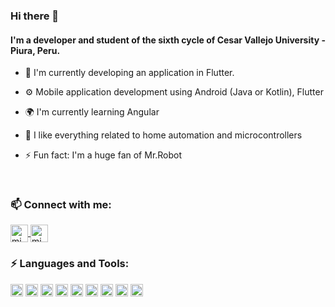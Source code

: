 
### Hi there 👋

#### I'm a developer and student of the sixth cycle of Cesar Vallejo University - Piura, Peru.

- 🏢 I'm currently developing an application in Flutter.
- ⚙️ Mobile application development using Android (Java or Kotlin), Flutter
- 🌍 I'm currently learning Angular
- 🔧 I like everything related to home automation and microcontrollers
- ⚡️ Fun fact: I'm a huge fan of Mr.Robot

  </br>
  
### 📫 Connect with me:

  <a href="https://www.instagram.com/marco_timana/" target="blank">
    <img align="center" src="https://cdn.jsdelivr.net/npm/simple-icons@3.0.1/icons/instagram.svg" alt="midu.dev" height="28px" width="28px" />
  </a>	
   <a href="#" target="blank" style='margin-right:4px'>
    <img align="center" src="https://cdn.jsdelivr.net/npm/simple-icons@3.0.1/icons/youtube.svg" alt="midudev" height="28px" width="28px" />
  </a>
 

### ⚡ Languages and Tools:

<a href="#" alt="java"><img height="20" src="https://www.flaticon.es/svg/static/icons/svg/226/226777.svg"></a>
<a href="#" alt="android"><img height="20" src="https://www.flaticon.es/svg/static/icons/svg/888/888839.svg"></a>
<a href="#" alt="kotlin"><img height="20" src="https://upload.wikimedia.org/wikipedia/commons/7/74/Kotlin-logo.svg"></a>
<a href="#" alt="php"><img height="20" src="https://www.flaticon.com/svg/static/icons/svg/919/919830.svg"></a>
<a href="#" alt="dart"><img height="20" src="https://upload.wikimedia.org/wikipedia/commons/7/7e/Dart-logo.png"></a>
<a href="#" alt="flutter"><img height="20" src="https://cdn.worldvectorlogo.com/logos/flutter-logo.svg"></a>
<a href="#" alt="arduino"><img height="20" src="https://cdn.freebiesupply.com/logos/large/2x/visual-studio-code-logo-png-transparent.png"></a>
<a href="#" alt="C#"><img height="20" src="https://cdn.worldvectorlogo.com/logos/c--4.svg"></a>
<a href="#" alt="arduino"><img height="20" src="https://brandslogos.com/wp-content/uploads/images/large/arduino-logo-1.png"></a>






